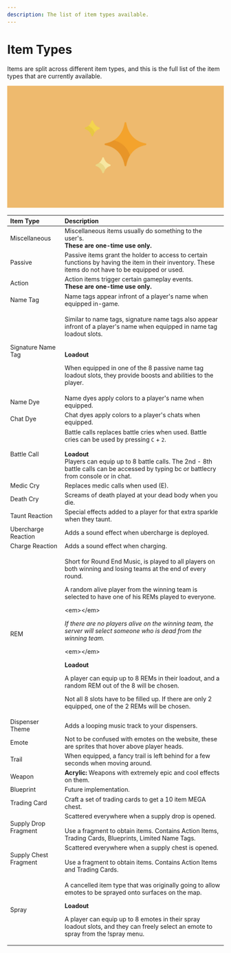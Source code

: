 ```yaml
---
description: The list of item types available.
---
```


# Item Types

Items are split across different item types, and this is the full list of the item types that are currently available.

![](../.gitbook/assets/shiny.png)

<table>
  <thead>
    <tr>
      <th style="text-align:left">Item Type</th>
      <th style="text-align:left">Description</th>
    </tr>
  </thead>
  <tbody>
    <tr>
      <td style="text-align:left">Miscellaneous</td>
      <td style="text-align:left">Miscellaneous items usually do something to the user&apos;s.
        <br /><b>These are one-time use only.</b>
      </td>
    </tr>
    <tr>
      <td style="text-align:left">Passive</td>
      <td style="text-align:left">Passive items grant the holder to access to certain functions by having
        the item in their inventory. These items do not have to be equipped or
        used.</td>
    </tr>
    <tr>
      <td style="text-align:left">Action</td>
      <td style="text-align:left">Action items trigger certain gameplay events.
        <br /><b>These are one-time use only.</b>
      </td>
    </tr>
    <tr>
      <td style="text-align:left">Name Tag</td>
      <td style="text-align:left">Name tags appear infront of a player&apos;s name when equipped in-game.</td>
    </tr>
    <tr>
      <td style="text-align:left">Signature Name Tag</td>
      <td style="text-align:left">
        <p>Similar to name tags, signature name tags also appear infront of a player&apos;s
          name when equipped in name tag loadout slots.</p>
        <p>
          <br /><b>Loadout</b>
        </p>
        <p>When equipped in one of the 8 passive name tag loadout slots, they provide
          boosts and abilities to the player.</p>
      </td>
    </tr>
    <tr>
      <td style="text-align:left">Name Dye</td>
      <td style="text-align:left">Name dyes apply colors to a player&apos;s name when equipped.</td>
    </tr>
    <tr>
      <td style="text-align:left">Chat Dye</td>
      <td style="text-align:left">Chat dyes apply colors to a player&apos;s chats when equipped.</td>
    </tr>
    <tr>
      <td style="text-align:left">Battle Call</td>
      <td style="text-align:left">Battle calls replaces battle cries when used. Battle cries can be used
        by pressing <code>C</code> + <code>2</code>.
        <br />
        <br /><b>Loadout</b>
        <br />Players can equip up to 8 battle calls. The 2nd - 8th battle calls can
        be accessed by typing bc or battlecry from console or in chat.</td>
    </tr>
    <tr>
      <td style="text-align:left">Medic Cry</td>
      <td style="text-align:left">Replaces medic calls when used (E).</td>
    </tr>
    <tr>
      <td style="text-align:left">Death Cry</td>
      <td style="text-align:left">Screams of death played at your dead body when you die.</td>
    </tr>
    <tr>
      <td style="text-align:left">Taunt Reaction</td>
      <td style="text-align:left">Special effects added to a player for that extra sparkle when they taunt.</td>
    </tr>
    <tr>
      <td style="text-align:left">Ubercharge Reaction</td>
      <td style="text-align:left">Adds a sound effect when ubercharge is deployed.</td>
    </tr>
    <tr>
      <td style="text-align:left">Charge Reaction</td>
      <td style="text-align:left">Adds a sound effect when charging.</td>
    </tr>
    <tr>
      <td style="text-align:left">REM</td>
      <td style="text-align:left">
        <p>Short for Round End Music, is played to all players on both winning and
          losing teams at the end of every round.</p>
        <p></p>
        <p>A random alive player from the winning team is selected to have one of
          his REMs played to everyone.</p>
        <p>&lt;em&gt;&lt;/em&gt;</p>
        <p><em>If there are no players alive on the winning team, the server will select someone who is dead from the winning team.</em>
        </p>
        <p>&lt;em&gt;&lt;/em&gt;</p>
        <p><b>Loadout</b>
        </p>
        <p>A player can equip up to 8 REMs in their loadout, and a random REM out
          of the 8 will be chosen.</p>
        <p></p>
        <p>Not all 8 slots have to be filled up. If there are only 2 equipped, one
          of the 2 REMs will be chosen.</p>
      </td>
    </tr>
    <tr>
      <td style="text-align:left">Dispenser Theme</td>
      <td style="text-align:left">Adds a looping music track to your dispensers.</td>
    </tr>
    <tr>
      <td style="text-align:left">Emote</td>
      <td style="text-align:left">Not to be confused with emotes on the website, these are sprites that
        hover above player heads.</td>
    </tr>
    <tr>
      <td style="text-align:left">Trail</td>
      <td style="text-align:left">When equipped, a fancy trail is left behind for a few seconds when moving
        around.</td>
    </tr>
    <tr>
      <td style="text-align:left">Weapon</td>
      <td style="text-align:left"><b>Acrylic: </b>Weapons with extremely epic and cool effects on them.</td>
    </tr>
    <tr>
      <td style="text-align:left">Blueprint</td>
      <td style="text-align:left">Future implementation.</td>
    </tr>
    <tr>
      <td style="text-align:left">Trading Card</td>
      <td style="text-align:left">Craft a set of trading cards to get a 10 item MEGA chest.</td>
    </tr>
    <tr>
      <td style="text-align:left">Supply Drop Fragment</td>
      <td style="text-align:left">Scattered everywhere when a supply drop is opened.
        <br />
        <br />Use a fragment to obtain items. Contains Action Items, Trading Cards,
        Blueprints, Limited Name Tags.</td>
    </tr>
    <tr>
      <td style="text-align:left">Supply Chest Fragment</td>
      <td style="text-align:left">Scattered everywhere when a supply chest is opened.
        <br />
        <br />Use a fragment to obtain items. Contains Action Items and Trading Cards.</td>
    </tr>
    <tr>
      <td style="text-align:left">Spray</td>
      <td style="text-align:left">
        <p>A cancelled item type that was originally going to allow emotes to be
          sprayed onto surfaces on the map.</p>
        <p></p>
        <p><b>Loadout</b>
        </p>
        <p>A player can equip up to 8 emotes in their spray loadout slots, and they
          can freely select an emote to spray from the !spray menu.</p>
      </td>
    </tr>
  </tbody>
</table>